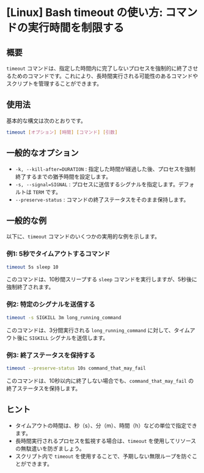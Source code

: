 # [Linux] Bash timeout の使い方: コマンドの実行時間を制限する

## 概要
`timeout` コマンドは、指定した時間内に完了しないプロセスを強制的に終了させるためのコマンドです。これにより、長時間実行される可能性のあるコマンドやスクリプトを管理することができます。

## 使用法
基本的な構文は次のとおりです。

```bash
timeout [オプション] [時間] [コマンド] [引数]
```

## 一般的なオプション
- `-k, --kill-after=DURATION` : 指定した時間が経過した後、プロセスを強制終了するまでの猶予時間を設定します。
- `-s, --signal=SIGNAL` : プロセスに送信するシグナルを指定します。デフォルトは `TERM` です。
- `--preserve-status` : コマンドの終了ステータスをそのまま保持します。

## 一般的な例
以下に、`timeout` コマンドのいくつかの実用的な例を示します。

### 例1: 5秒でタイムアウトするコマンド
```bash
timeout 5s sleep 10
```
このコマンドは、10秒間スリープする `sleep` コマンドを実行しますが、5秒後に強制終了されます。

### 例2: 特定のシグナルを送信する
```bash
timeout -s SIGKILL 3m long_running_command
```
このコマンドは、3分間実行される `long_running_command` に対して、タイムアウト後に `SIGKILL` シグナルを送信します。

### 例3: 終了ステータスを保持する
```bash
timeout --preserve-status 10s command_that_may_fail
```
このコマンドは、10秒以内に終了しない場合でも、`command_that_may_fail` の終了ステータスを保持します。

## ヒント
- タイムアウトの時間は、秒（s）、分（m）、時間（h）などの単位で指定できます。
- 長時間実行されるプロセスを監視する場合は、`timeout` を使用してリソースの無駄遣いを防ぎましょう。
- スクリプト内で `timeout` を使用することで、予期しない無限ループを防ぐことができます。